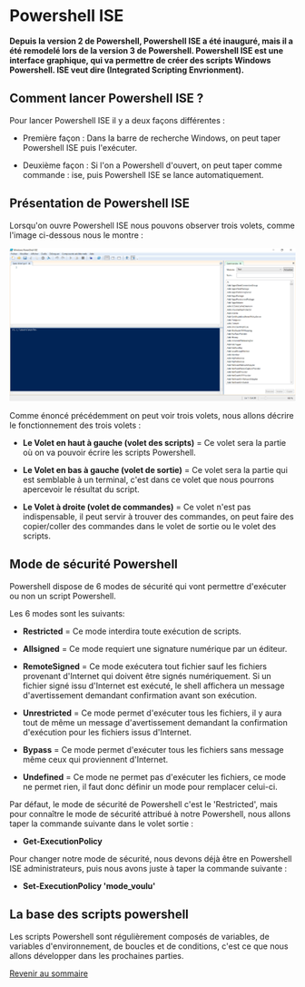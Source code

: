 # Powershell ISE

__Depuis la version 2 de Powershell, Powershell ISE a été inauguré, mais il a été remodelé lors de la version 3 de Powershell. Powershell ISE est une interface graphique, qui va permettre de créer des scripts Windows Powershell. ISE veut dire (Integrated Scripting Envrionment).__

## Comment lancer Powershell ISE ?

Pour lancer Powershell ISE il y a deux façons différentes :

- Première façon : Dans la barre de recherche Windows, on peut taper Powershell ISE puis l'exécuter. 

- Deuxième façon : Si l'on a Powershell d'ouvert, on peut taper comme commande : ise, puis Powershell ISE se lance automatiquement.

## Présentation de Powershell ISE

Lorsqu'on ouvre Powershell ISE nous pouvons observer trois volets, comme l'image ci-dessous nous le montre :

![](https://github.com/kevinguyodo/Powershell/blob/main/Image/Powershell%20ISE.PNG)

Comme énoncé précédemment on peut voir trois volets, nous allons décrire le fonctionnement des trois volets :

- __Le Volet en haut à gauche (volet des scripts)__ = Ce volet sera la partie où on va pouvoir écrire les scripts Powershell.

- __Le Volet en bas à gauche (volet de sortie)__ = Ce volet sera la partie qui est semblable à un terminal, c'est dans ce volet que nous pourrons apercevoir le résultat du script.

- __Le Volet à droite (volet de commandes)__ = Ce volet n'est pas indispensable, il peut servir à trouver des commandes, on peut faire des copier/coller des commandes dans le volet de sortie ou le volet des scripts.


## Mode de sécurité Powershell 

Powershell dispose de 6 modes de sécurité qui vont permettre d'exécuter ou non un script Powershell.

Les 6 modes sont les suivants:

- __Restricted__ = Ce mode interdira toute exécution de scripts.

- __Allsigned__ = Ce mode requiert une signature numérique par un éditeur. 

- __RemoteSigned__ = Ce mode exécutera tout fichier sauf les fichiers provenant d'Internet qui doivent être signés numériquement. Si un fichier signé issu d'Internet est exécuté, le shell affichera un message d'avertissement demandant confirmation avant son exécution.

- __Unrestricted__ = Ce mode permet d'exécuter tous les fichiers, il y aura tout de même un message d'avertissement demandant la confirmation d'exécution pour les fichiers issus d'Internet.

- __Bypass__ = Ce mode permet d'exécuter tous les fichiers sans message même ceux qui proviennent d'Internet.

- __Undefined__ = Ce mode ne permet pas d'exécuter les fichiers, ce mode ne permet rien, il faut donc définir un mode pour remplacer celui-ci.

Par défaut, le mode de sécurité de Powershell c'est le 'Restricted', mais pour connaître le mode de sécurité attribué à notre Powershell, nous allons taper la commande suivante dans le volet sortie :

- __Get-ExecutionPolicy__

Pour changer notre mode de sécurité, nous devons déjà être en Powershell ISE administrateurs, puis nous avons juste à taper la commande suivante :

- __Set-ExecutionPolicy 'mode_voulu'__

## La base des scripts powershell

Les scripts Powershell sont régulièrement composés de variables, de variables d'environnement, de boucles et de conditions, c'est ce que nous allons développer dans les prochaines parties.

[Revenir au sommaire](https://github.com/kevinguyodo/Powershell/blob/main/README.md)
